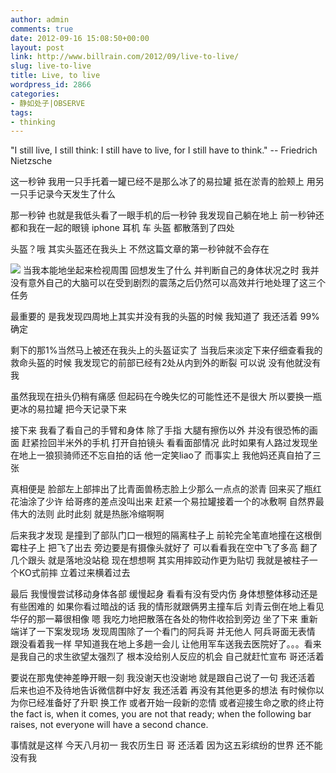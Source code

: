 ```yaml
---
author: admin
comments: true
date: 2012-09-16 15:08:50+00:00
layout: post
link: http://www.billrain.com/2012/09/live-to-live/
slug: live-to-live
title: Live, to live
wordpress_id: 2866
categories:
- 静如处子|OBSERVE
tags:
- thinking
---
```


"I still live, I still think: I still have to live, for I still have to think." -- Friedrich Nietzsche

这一秒钟 我用一只手托着一罐已经不是那么冰了的易拉罐 抵在淤青的脸颊上 用另一只手记录今天发生了什么

那一秒钟 也就是我低头看了一眼手机的后一秒钟 我发现自己躺在地上 前一秒钟还都和我在一起的眼镜 iphone 耳机 车 头盔 都散落到了四处

头盔？哦 其实头盔还在我头上 不然这篇文章的第一秒钟就不会存在<!-- more -->

[![]({{site.baseurl}}/assets/images/blog/img_1191.jpg)]({{site.baseurl}}/assets/images/blog/img_1191.jpg)
当我本能地坐起来检视周围 回想发生了什么 并判断自己的身体状况之时 我并没有意外自己的大脑可以在受到剧烈的震荡之后仍然可以高效并行地处理了这三个任务

最重要的 是我发现四周地上其实并没有我的头盔的时候 我知道了 我还活着 99%确定

剩下的那1%当然马上被还在我头上的头盔证实了 当我后来淡定下来仔细查看我的救命头盔的时候 我发现它的前部已经有2处从内到外的断裂 可以说 没有他就没有我

虽然我现在扭头仍稍有痛感 但起码在今晚失忆的可能性还不是很大 所以要换一瓶更冰的易拉罐 把今天记录下来

接下来 我看了看自己的手臂和身体 除了手指 大腿有擦伤以外 并没有很恐怖的画面 赶紧捡回半米外的手机 打开自拍镜头 看看面部情况 此时如果有人路过发现坐在地上一狼狈骑师还不忘自拍的话 他一定笑liao了 而事实上 我他妈还真自拍了三张

真相便是 脸部左上部摔出了比青面兽杨志脸上少那么一点点的淤青 回来买了瓶红花油涂了少许 给哥疼的差点没叫出来 赶紧一个易拉罐接着一个的冰敷啊 自然界最伟大的法则 此时此刻 就是热胀冷缩啊啊

后来我才发现 是撞到了部队门口一根短的隔离柱子上 前轮完全笔直地撞在这根倒霉柱子上 把飞了出去 旁边要是有摄像头就好了 可以看看我在空中飞了多高 翻了几个跟头 就是落地没站稳 现在想想啊 其实用摔跤动作更为贴切 我就是被柱子一个KO式前摔 立着过来横着过去

最后 我慢慢尝试移动身体各部 缓慢起身 看看有没有受内伤 身体想整体移动还是有些困难的 如果你看过暗战的话 我的情形就跟俩男主撞车后 刘青云倒在地上看见华仔的那一幕很相像 嗯 我吃力地把散落在各处的物件收拾到旁边 坐了下来 重新端详了一下案发现场 发现周围除了一个看门的阿兵哥 并无他人 阿兵哥面无表情 跟没看着我一样 早知道我在地上多趟一会儿 让他用军车送我去医院好了。。。看来是我自己的求生欲望太强烈了 根本没给别人反应的机会 自己就赶忙宣布 哥还活着

要说在那鬼使神差睁开眼一刻 我没谢天也没谢地 就是跟自己说了一句 我还活着 后来也迫不及待地告诉微信群中好友 我还活着 再没有其他更多的想法 有时候你以为你已经准备好了升职 换工作 或者开始一段新的恋情 或者迎接生命之歌的终止符 the fact is, when it comes, you are not that ready; when the following bar raises, not everyone will have a second chance.

事情就是这样 今天八月初一 我农历生日 哥 还活着
因为这五彩缤纷的世界 还不能没有我
